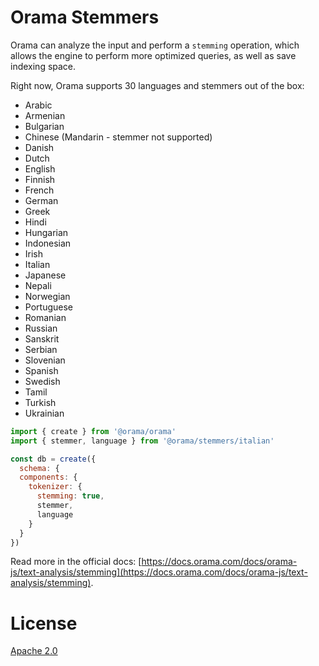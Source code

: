 # Orama Stemmers

Orama can analyze the input and perform a `stemming` operation, which allows the engine to perform more optimized queries, as well as save indexing space.

Right now, Orama supports 30 languages and stemmers out of the box:

- Arabic
- Armenian
- Bulgarian
- Chinese (Mandarin - stemmer not supported)
- Danish
- Dutch
- English
- Finnish
- French
- German
- Greek
- Hindi
- Hungarian
- Indonesian
- Irish
- Italian
- Japanese
- Nepali
- Norwegian
- Portuguese
- Romanian
- Russian
- Sanskrit
- Serbian
- Slovenian
- Spanish
- Swedish
- Tamil
- Turkish
- Ukrainian

```js
import { create } from '@orama/orama'
import { stemmer, language } from '@orama/stemmers/italian'

const db = create({
  schema: {
  components: {
    tokenizer: {
      stemming: true,
      stemmer,
      language
    }
  }
})
```

Read more in the official docs: [https://docs.orama.com/docs/orama-js/text-analysis/stemming](https://docs.orama.com/docs/orama-js/text-analysis/stemming).

# License

[Apache 2.0](/LICENSE.md)
